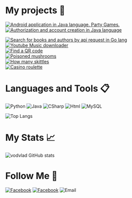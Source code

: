 # My projects 🌱  
[![Android application in Java language. Party Games.](https://img.shields.io/badge/-Android_application_in_Java_language._Party_Games.-090909?style=for-the-badge)](https://github.com/vodvlad/Party-Games)  
[![Authorization and account creation in Java language](https://img.shields.io/badge/-Authorization_and_account_creation_in_Java_language-090909?style=for-the-badge)](https://github.com/vodvlad/Java-login-with-mysql)  

[![Search for books and authors by api request in Go lang](https://img.shields.io/badge/-Search_for_books_and_authors_by_api_request_in_Go_lang-090909?style=for-the-badge)](https://github.com/vodvlad/Search-for-books-and-authors-by-api-request)  
[![Youtube Music downloader](https://img.shields.io/badge/-Youtube_Music_downloader-090909?style=for-the-badge)](https://github.com/vodvlad/YtmBot)  
[![Find a QR code](https://img.shields.io/badge/-Find_a_QR_code-090909?style=for-the-badge)](https://github.com/vodvlad/find-a-qr-code)  
[![Poisoned mushrooms](https://img.shields.io/badge/-Poisoned_mushrooms-090909?style=for-the-badge)](https://github.com/vodvlad/poisoned_mushrooms)  
[![How many skittles](https://img.shields.io/badge/-How_many_skittles-090909?style=for-the-badge)](https://github.com/vodvlad/how-many-skittles)  
[![Casino roulette](https://img.shields.io/badge/-Casino_roulette-090909?style=for-the-badge)](https://github.com/vodvlad/casino-roulette)  

# Languages and Tools 📋
![Python](https://img.shields.io/badge/-Python-090909?style=for-the-badge&logo=python)
![Java](https://img.shields.io/badge/-Java_&_JavaScript-090909?style=for-the-badge&logo=javascript)
![CSharp](https://img.shields.io/badge/-C_Sharp-090909?style=for-the-badge&logo=csharp)
![Html](https://img.shields.io/badge/-Html_&_CSS-090909?style=for-the-badge&logo=html5)
![MySQL](https://img.shields.io/badge/-MySQL-090909?style=for-the-badge&logo=mysql)

![Top Langs](https://github-readme-stats.vercel.app/api/top-langs/?username=vodvlad&layout=compact&theme=dark)

# My Stats 📈
![vodvlad GitHub stats](https://github-readme-stats.vercel.app/api?username=vodvlad&hide=stars,prs,issues&show_icons=true&theme=dark)

# Follow Me 👋
[![Facebook](https://img.shields.io/badge/-LinkedIn-090909?style=for-the-badge&logo=linkedin)](https://www.linkedin.com/in/vladyslav-vodopianov-955129256/)
[![Facebook](https://img.shields.io/badge/-Facebook-090909?style=for-the-badge&logo=facebook)](https://www.facebook.com/people/Vladyslav-Vodopianov/100009722350174/)
![Email](https://img.shields.io/badge/-vodvlad2001@gmail.com-090909?style=for-the-badge&logo=gmail)


<!---
- 👋 Hi, I’m @vodvlad
- 👀 I’m interested in ...
- 🌱 I’m currently learning ...
- 💞️ I’m looking to collaborate on ...
- 📫 How to reach me ...  
--->
